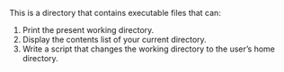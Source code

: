 This is a directory that contains executable files that can:
1) Print the present working directory.
2) Display the contents list of your current directory.
3) Write a script that changes the working directory to the user’s home directory.


